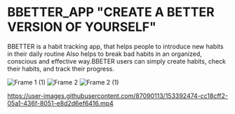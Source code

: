 # BBETTER_APP "CREATE A BETTER VERSION OF YOURSELF"
BBETTER is a habit tracking app, that helps people to introduce new habits in their daily routine Also helps to break bad habits in an organized, conscious and effective way.BBETER users can simply create habits, check their habits, and track their progress.

![Frame 1 (1)](https://user-images.githubusercontent.com/87090113/153392107-b5f9d5b9-dde0-4e90-aca6-dcd57175754f.png)
![Frame 2](https://user-images.githubusercontent.com/87090113/153392947-986dcd69-26fa-4812-baed-fc49727345d5.png)
![Frame 2 (1)](https://user-images.githubusercontent.com/87090113/153393028-8a77478f-91d6-404e-a463-1f6a75053d37.png)


https://user-images.githubusercontent.com/87090113/153392474-cc18cff2-05a1-436f-8051-e8d2d6ef6416.mp4

